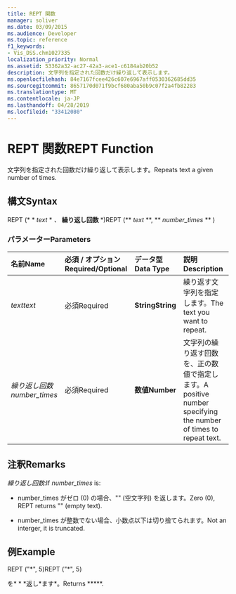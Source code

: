 ```yaml
---
title: REPT 関数
manager: soliver
ms.date: 03/09/2015
ms.audience: Developer
ms.topic: reference
f1_keywords:
- Vis_DSS.chm1027335
localization_priority: Normal
ms.assetid: 53362a32-ac27-42a3-ace1-c6184ab20b52
description: 文字列を指定された回数だけ繰り返して表示します。
ms.openlocfilehash: 84e7167fcee426c607e6967aff0530362685dd35
ms.sourcegitcommit: 8657170d071f9bcf680aba50b9c07f2a4fb82283
ms.translationtype: MT
ms.contentlocale: ja-JP
ms.lasthandoff: 04/28/2019
ms.locfileid: "33412080"
---
```

# <a name="rept-function"></a><span data-ttu-id="f94b6-103">REPT 関数</span><span class="sxs-lookup"><span data-stu-id="f94b6-103">REPT Function</span></span>

<span data-ttu-id="f94b6-104">文字列を指定された回数だけ繰り返して表示します。</span><span class="sxs-lookup"><span data-stu-id="f94b6-104">Repeats text a given number of times.</span></span> 
  
## <a name="syntax"></a><span data-ttu-id="f94b6-105">構文</span><span class="sxs-lookup"><span data-stu-id="f94b6-105">Syntax</span></span>

<span data-ttu-id="f94b6-106">REPT (\* \* *text* \* *、* **繰り返し回数** \*)</span><span class="sxs-lookup"><span data-stu-id="f94b6-106">REPT (\*\* *text* \*\*, \*\* *number_times* \*\* )</span></span> 
  
### <a name="parameters"></a><span data-ttu-id="f94b6-107">パラメーター</span><span class="sxs-lookup"><span data-stu-id="f94b6-107">Parameters</span></span>

|<span data-ttu-id="f94b6-108">**名前**</span><span class="sxs-lookup"><span data-stu-id="f94b6-108">**Name**</span></span>|<span data-ttu-id="f94b6-109">**必須 / オプション**</span><span class="sxs-lookup"><span data-stu-id="f94b6-109">**Required/Optional**</span></span>|<span data-ttu-id="f94b6-110">**データ型**</span><span class="sxs-lookup"><span data-stu-id="f94b6-110">**Data Type**</span></span>|<span data-ttu-id="f94b6-111">**説明**</span><span class="sxs-lookup"><span data-stu-id="f94b6-111">**Description**</span></span>|
|:-----|:-----|:-----|:-----|
| <span data-ttu-id="f94b6-112">_text_</span><span class="sxs-lookup"><span data-stu-id="f94b6-112">_text_</span></span> <br/> |<span data-ttu-id="f94b6-113">必須</span><span class="sxs-lookup"><span data-stu-id="f94b6-113">Required</span></span>  <br/> |<span data-ttu-id="f94b6-114">**String**</span><span class="sxs-lookup"><span data-stu-id="f94b6-114">**String**</span></span> <br/> | <span data-ttu-id="f94b6-115">繰り返す文字列を指定します。</span><span class="sxs-lookup"><span data-stu-id="f94b6-115">The text you want to repeat.</span></span>  <br/> |
| <span data-ttu-id="f94b6-116">_繰り返し回数_</span><span class="sxs-lookup"><span data-stu-id="f94b6-116">_number_times_</span></span> <br/> |<span data-ttu-id="f94b6-117">必須</span><span class="sxs-lookup"><span data-stu-id="f94b6-117">Required</span></span>  <br/> |<span data-ttu-id="f94b6-118">**数値**</span><span class="sxs-lookup"><span data-stu-id="f94b6-118">**Number**</span></span> <br/> |<span data-ttu-id="f94b6-119">文字列の繰り返す回数を、正の数値で指定します。</span><span class="sxs-lookup"><span data-stu-id="f94b6-119">A positive number specifying the number of times to repeat text.</span></span>  <br/> |
   
## <a name="remarks"></a><span data-ttu-id="f94b6-120">注釈</span><span class="sxs-lookup"><span data-stu-id="f94b6-120">Remarks</span></span>

<span data-ttu-id="f94b6-121">*繰り返し回数*:</span><span class="sxs-lookup"><span data-stu-id="f94b6-121">If  *number_times*  is:</span></span> 
  
- <span data-ttu-id="f94b6-122">number_times がゼロ (0) の場合、"" (空文字列) を返します。</span><span class="sxs-lookup"><span data-stu-id="f94b6-122">Zero (0), REPT returns "" (empty text).</span></span>
    
- <span data-ttu-id="f94b6-123">number_times が整数でない場合、小数点以下は切り捨てられます。</span><span class="sxs-lookup"><span data-stu-id="f94b6-123">Not an interger, it is truncated.</span></span>
    
## <a name="example"></a><span data-ttu-id="f94b6-124">例</span><span class="sxs-lookup"><span data-stu-id="f94b6-124">Example</span></span>

<span data-ttu-id="f94b6-125">REPT ("\*", 5)</span><span class="sxs-lookup"><span data-stu-id="f94b6-125">REPT ("\*", 5)</span></span> 
  
<span data-ttu-id="f94b6-126">を\* \* \*返し\*ます\*。</span><span class="sxs-lookup"><span data-stu-id="f94b6-126">Returns \*\*\*\*\*.</span></span> 
  

